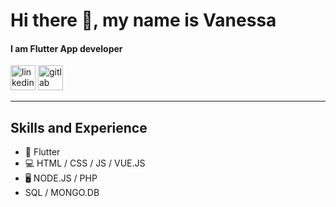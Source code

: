 # Hi there 👋, my name is Vanessa
#### I am Flutter App developer

[<img src='https://cdn.jsdelivr.net/npm/simple-icons@3.0.1/icons/linkedin.svg' alt='linkedin' height='40'>](https://www.linkedin.com/in/https://www.linkedin.com/in/vanessa-delage-a2915043//)  [<img src='https://cdn.jsdelivr.net/npm/simple-icons@3.0.1/icons/gitlab.svg' alt='gitlab' height='40'>](https://gitlab.com/VanessaD)  

_____________________

## Skills and Experience

* 📱 Flutter
* 💻 HTML / CSS / JS / VUE.JS
* 🖥 NODE.JS / PHP
* SQL / MONGO.DB 


